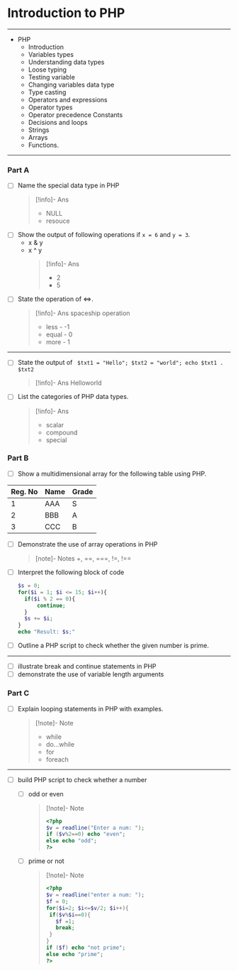 # Introduction to PHP

---

- PHP
  - Introduction
  - Variables types
  - Understanding data types
  - Loose typing
  - Testing variable
  - Changing variables data type
  - Type casting
  - Operators and expressions
  - Operator types
  - Operator precedence Constants
  - Decisions and loops
  - Strings
  - Arrays
  - Functions.

---

### Part A

- [ ] Name the special data type in PHP
  > [!info]- Ans
  >
  > - NULL
  > - resouce
- [ ] Show the output of following operations if `x = 6` and `y = 3`.
  - x & y
  - x ^ y
    > [!info]- Ans
    >
    > - 2
    > - 5
- [ ] State the operation of <=>.
  > [!info]- Ans
  > spaceship operation
  >
  > - less - -1
  > - equal - 0
  > - more - 1

---

- [ ] State the output of
      ` $txt1 = "Hello"; $txt2 = "world"; echo $txt1 . $txt2`
  > [!info]- Ans
  > Helloworld
- [ ] List the categories of PHP data types.
  > [!info]- Ans
  >
  > - scalar
  > - compound
  > - special

### Part B

- [ ] Show a multidimensional array for the following table using PHP.

| Reg. No | Name | Grade |
| ------- | ---- | ----- |
| 1       | AAA  | S     |
| 2       | BBB  | A     |
| 3       | CCC  | B     |

- [ ] Demonstrate the use of array operations in PHP
  > [note]- Notes
  > +, ==, ===, !=, !==
- [ ] Interpret the following block of code
  ```php
  $s = 0;
  for($i = 1; $i <= 15; $i++){
  	if($i % 2 == 0){
  		continue;
  	}
  	$s += $i;
  }
  echo "Result: $s;"
  ```
- [ ] Outline a PHP script to check whether the given number is prime.

---

- [ ] illustrate break and continue statements in PHP
- [ ] demonstrate the use of variable length arguments

### Part C

- [ ] Explain looping statements in PHP with examples.
  > [!note]- Note
  >
  > - while
  > - do...while
  > - for
  > - foreach

---

- [ ] build PHP script to check whether a number
  - [ ] odd or even
	> [!note]- Note
    >
    > ```php
    > <?php
    > $v = readline("Enter a num: ");
    > if ($v%2==0) echo "even";
    > else echo "odd";
    > ?>
    > ```

  - [ ] prime or not
    > [!note]- Note
    >
    > ```php
    > <?php
    > $v = readline("enter a num: ");
    > $f = 0;
    > for($i=2; $i<=$v/2; $i++){
    >  if($v%$i==0){
    >    $f =1;
    >    break;
    >  }
    > }
    > if ($f) echo "not prime";
    > else echo "prime";
    > ?>
    > ```
